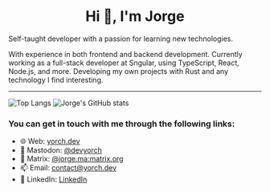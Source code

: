 <h1 align="center">Hi 👋, I'm Jorge</h1>

<p>
Self-taught developer with a passion for learning new technologies.
</p>
<p>
With experience in both frontend and backend development.
Currently working as a full-stack developer at Sngular, using TypeScript, React, Node.js, and more.
Developing my own projects with Rust and any technology I find interesting.
</p>

<hr/>

![Top Langs](https://github-readme-stats.vercel.app/api/top-langs/?username=JorgeMayoral&layout=donut)
![Jorge's GitHub stats](https://github-readme-stats.vercel.app/api?username=JorgeMayoral&show_icons=true&hide=contribs&rank_icon=github)

<h3>You can get in touch with me through the following links:</h3>

- 🌐 Web: <a href="https://yorch.dev">yorch.dev</a>
- 🐘 Mastodon: <a href="https://mastodon.social/@devyorch">@devyorch</a>
- 📇 Matrix: <a href="https://matrix.to/#/@jorge.ma:matrix.org">@jorge.ma:matrix.org</a>
- 📫 Email: <a href="mailto:contact@yorch.dev">contact@yorch.dev</a>
- 👔 LinkedIn: <a href="https://www.linkedin.com/in/jorgemayoralalvarez/">LinkedIn</a>

<!--
**JorgeMayoral/JorgeMayoral** is a ✨ _special_ ✨ repository because its `README.md` (this file) appears on your GitHub profile.

Here are some ideas to get you started:

- 🔭 I’m currently working on ...
- 🌱 I’m currently learning ...
- 👯 I’m looking to collaborate on ...
- 🤔 I’m looking for help with ...
- 💬 Ask me about ...
- 📫 How to reach me: ...
- 😄 Pronouns: ...
- ⚡ Fun fact: ...
-->
